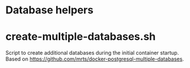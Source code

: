 # Database helpers

# create-multiple-databases.sh

Script to create additional databases during the initial container startup. Based on https://github.com/mrts/docker-postgresql-multiple-databases.